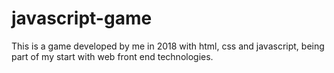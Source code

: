 # javascript-game
This is a game developed by me in 2018 with html, css and javascript, being part of my start with web front end technologies.
